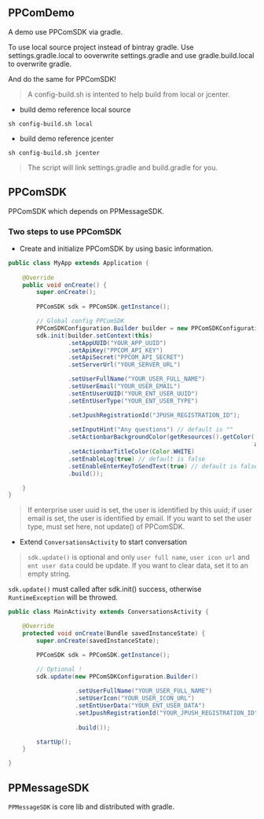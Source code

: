 ## PPComDemo 

A demo use PPComSDK via gradle.

To use local source project instead of bintray gradle. Use settings.gradle.local to ooverwrite settings.gradle and use gradle.build.local to overwrite gradle.

And do the same for PPComSDK!

> A config-build.sh is intented to help build from local or jcenter.

- build demo reference local source

```
sh config-build.sh local
```

- build demo reference jcenter

```
sh config-build.sh jcenter
```

> The script will link settings.gradle and build.gradle for you.

## PPComSDK

PPComSDK which depends on PPMessageSDK.

### Two steps to use PPComSDK

- Create and initialize PPComSDK by using basic information.

```java
public class MyApp extends Application {
    
    @Override
    public void onCreate() {
        super.onCreate();
        
        PPComSDK sdk = PPComSDK.getInstance();

        // Global config PPComSDK
        PPComSDKConfiguration.Builder builder = new PPComSDKConfiguration.Builder();
        sdk.init(builder.setContext(this)
                 .setAppUUID("YOUR_APP_UUID")
                 .setApiKey("PPCOM_API_KEY")
                 .setApiSecret("PPCOM_API_SECRET")
                 .setServerUrl("YOUR_SERVER_URL")

                 .setUserFullName("YOUR_USER_FULL_NAME")
                 .setUserEmail("YOUR_USER_EMAIL")
                 .setEntUserUUID("YOUR_ENT_USER_UUID")
                 .setEntUserType("YOUR_ENT_USER_TYPE")

                 .setJpushRegistrationId("JPUSH_REGISTRATION_ID");
                 
                 .setInputHint("Any questions") // default is ""
                 .setActionbarBackgroundColor(getResources().getColor(
                                                                      android.R.color.holo_blue_dark))
                 .setActionbarTitleColor(Color.WHITE)
                 .setEnableLog(true) // default is false
                 .setEnableEnterKeyToSendText(true) // default is false
                 .build());

    }
}
```

> If enterprise user uuid is set, the user is identified by this uuid; if user email is set, the user is identified by email. If you want to set the user type, must set here, not update() of PPComSDK.

- Extend `ConversationsActivity` to start conversation

> `sdk.update()` is optional and only `user full name`, `user icon url` and `ent user data` could be update.
If you want to clear data, set it to an empty string.

`sdk.update()` must called after sdk.init() success, otherwise `RuntimeException` will be throwed.

```java
public class MainActivity extends ConversationsActivity {

    @Override
    protected void onCreate(Bundle savedInstanceState) {
        super.onCreate(savedInstanceState);

        PPComSDK sdk = PPComSDK.getInstance();

        // Optional !
        sdk.update(new PPComSDKConfiguration.Builder()
        
                   .setUserFullName("YOUR_USER_FULL_NAME")
                   .setUserIcon("YOUR_USER_ICON_URL")
                   .setEntUserData("YOUR_ENT_USER_DATA")
                   .setJpushRegistrationId("YOUR_JPUSH_REGISTRATION_ID")
                 
                   .build());

        startUp();
    }

}

```

## PPMessageSDK

`PPMessageSDK` is core lib and distributed with gradle.
